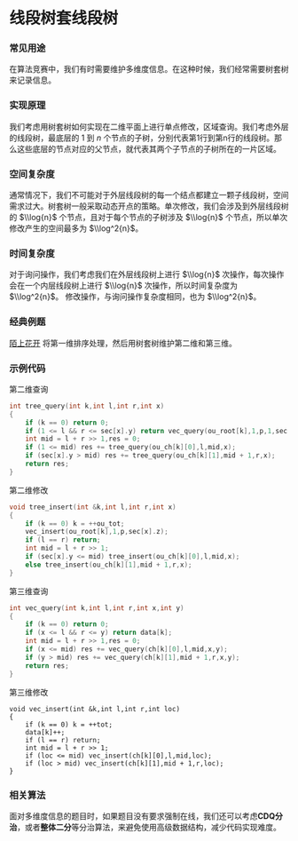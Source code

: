 # 线段树套线段树

### 常见用途

在算法竞赛中，我们有时需要维护多维度信息。在这种时候，我们经常需要树套树来记录信息。

### 实现原理

我们考虑用树套树如何实现在二维平面上进行单点修改，区域查询。我们考虑外层的线段树，最底层的 $1$ 到 $n$ 个节点的子树，分别代表第1行到第n行的线段树。那么这些底层的节点对应的父节点，就代表其两个子节点的子树所在的一片区域。

### 空间复杂度

通常情况下，我们不可能对于外层线段树的每一个结点都建立一颗子线段树，空间需求过大。树套树一般采取动态开点的策略。单次修改，我们会涉及到外层线段树的 $\\log{n}$ 个节点，且对于每个节点的子树涉及 $\\log{n}$ 个节点，所以单次修改产生的空间最多为 $\\log^2{n}$。

### 时间复杂度

对于询问操作，我们考虑我们在外层线段树上进行 $\\log{n}$ 次操作，每次操作会在一个内层线段树上进行 $\\log{n}$ 次操作，所以时间复杂度为 $\\log^2{n}$。
修改操作，与询问操作复杂度相同，也为 $\\log^2{n}$。

### 经典例题

[陌上花开](https://www.lydsy.com/JudgeOnline/problem.php?id=3262) 将第一维排序处理，然后用树套树维护第二维和第三维。

### 示例代码

第二维查询

```c++
int tree_query(int k,int l,int r,int x)
{
	if (k == 0) return 0;
	if (1 <= l && r <= sec[x].y) return vec_query(ou_root[k],1,p,1,sec[x].z);
	int mid = l + r >> 1,res = 0;
	if (1 <= mid) res += tree_query(ou_ch[k][0],l,mid,x);
	if (sec[x].y > mid) res += tree_query(ou_ch[k][1],mid + 1,r,x);
	return res;
}
```

第二维修改

```c++
void tree_insert(int &k,int l,int r,int x)
{
	if (k == 0) k = ++ou_tot;
	vec_insert(ou_root[k],1,p,sec[x].z);
	if (l == r) return;
	int mid = l + r >> 1;
	if (sec[x].y <= mid) tree_insert(ou_ch[k][0],l,mid,x);
	else tree_insert(ou_ch[k][1],mid + 1,r,x);
}
```

第三维查询

```c++
int vec_query(int k,int l,int r,int x,int y)
{
	if (k == 0) return 0;
	if (x <= l && r <= y) return data[k];
	int mid = l + r >> 1,res = 0;
	if (x <= mid) res += vec_query(ch[k][0],l,mid,x,y);
	if (y > mid) res += vec_query(ch[k][1],mid + 1,r,x,y);
	return res;
}
```

第三维修改

    void vec_insert(int &k,int l,int r,int loc)
    {
    	if (k == 0) k = ++tot;
    	data[k]++;
    	if (l == r) return;
    	int mid = l + r >> 1;
    	if (loc <= mid) vec_insert(ch[k][0],l,mid,loc);
    	if (loc > mid) vec_insert(ch[k][1],mid + 1,r,loc);
    }

### 相关算法

面对多维度信息的题目时，如果题目没有要求强制在线，我们还可以考虑**CDQ分治**，或者**整体二分**等分治算法，来避免使用高级数据结构，减少代码实现难度。
